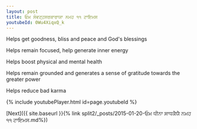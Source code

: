 ```yaml
---
layout: post
title: ਓਮ ਸੰਵਟ੍ਹਸਰਕਾਰਾਯਾ ਨਮਹ ੧੧ ਟਾਇਮਸ
youtubeId: 0Wu4XiqxQ_k
---
```

 
 
Helps get goodness, bliss and peace and God's blessings
 
Helps remain focused, help generate inner energy 
 
Helps boost physical and mental health 
 
Helps remain grounded and generates a sense of gratitude towards the greater power 
 
Helps reduce bad karma
 
 
 
 


{% include youtubePlayer.html id=page.youtubeId %}
 
[Next]({{ site.baseurl }}{% link  split2/_posts/2015-01-20-ਓਮ ਧੀਨਾ ਸਾਧਕੈਯੈ ਨਮਹ ੧੧ ਟਾਇਮਸ.md%})
 
